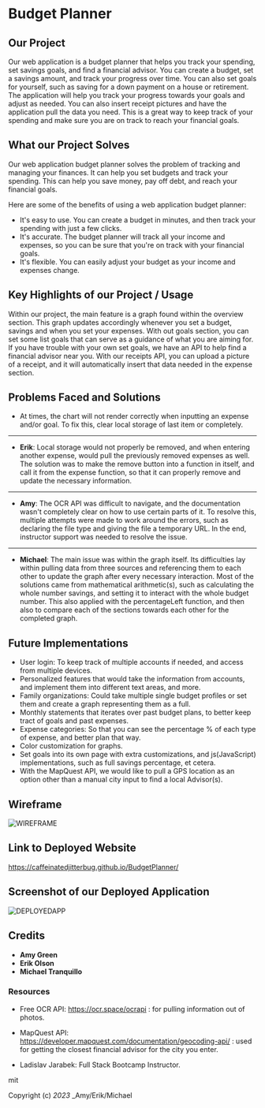 # Budget Planner

## Our Project
Our web application is a budget planner that helps you track your spending, set savings goals, and find a financial advisor. You can create a budget, set a savings amount, and track your progress over time. You can also set goals for yourself, such as saving for a down payment on a house or retirement. The application will help you track your progress towards your goals and adjust as needed. You can also insert receipt pictures and have the application pull the data you need. This is a great way to keep track of your spending and make sure you are on track to reach your financial goals.

## What our Project Solves
Our web application budget planner solves the problem of tracking and managing your finances. It can help you set budgets and track your spending. This can help you save money, pay off debt, and reach your financial goals.

Here are some of the benefits of using a web application budget planner:

* It's easy to use. You can create a budget in minutes, and then track your spending with just a few clicks.
* It's accurate. The budget planner will track all your income and expenses, so you can be sure that you're on track with your financial goals.
* It's flexible. You can easily adjust your budget as your income and expenses change.


## Key Highlights of our Project / Usage
Within our project, the main feature is a graph found within the overview section. This graph updates accordingly whenever you set a budget, savings and when you set your expenses. With out goals section, you can set some list goals that can serve as a guidance of what you are aiming for. If you have trouble with your own set goals, we have an API to help find a financial advisor near you. With our receipts API, you can upload a picture of a receipt, and it will automatically insert that data needed in the expense section.

## Problems Faced and Solutions
* At times, the chart will not render correctly when inputting an expense and/or goal. To fix this, clear local storage of last item or completely.
_____________________________________________________________________________________________________________________
* **Erik**: Local storage would not properly be removed, and when entering another expense, would pull the previously removed expenses as well. The solution was to make the remove button into a function in itself, and call it from the expense function, so that it can properly remove and update the necessary information. 
_____________________________________________________________________________________________________________________
* **Amy**: The OCR API was difficult to navigate, and the documentation wasn't completely clear on how to use certain parts of it. To resolve this, multiple attempts were made to work around the errors, such as declaring the file type and giving the file a temporary URL. In the end, instructor support was needed to resolve the issue.
_____________________________________________________________________________________________________________________
* **Michael**: The main issue was within the graph itself. Its difficulties lay within pulling data from three sources and referencing them to each other to update the graph after every necessary interaction. Most of the solutions came from mathematical arithmetic(s), such as calculating the whole number savings, and setting it to interact with the whole budget number. This also applied with the percentageLeft function, and then also to compare each of the sections towards each other for the completed graph.

## Future Implementations
* User login: To keep track of multiple accounts if needed, and access from multiple devices.
* Personalized features that would take the information from accounts, and implement them into different text areas, and more.
* Family organizations: Could take multiple single budget profiles or set them and create a graph representing them as a full.
* Monthly statements that iterates over past budget plans, to better keep tract of goals and past expenses.
* Expense categories: So that you can see the percentage % of each type of expense, and better plan that way.
* Color customization for graphs.
* Set goals into its own page with extra customizations, and js(JavaScript) implementations, such as full savings percentage, et cetera.
* With the MapQuest API, we would like to pull a GPS location as an option other than a manual city input to find a local Advisor(s).


## Wireframe
![WIREFRAME](https://github.com/CaffeinatedJitterBug/BudgetPlanner/assets/117021869/cdb80972-70f1-4535-8c64-89fbe0d8068d)

## Link to Deployed Website
https://caffeinatedjitterbug.github.io/BudgetPlanner/

## Screenshot of our Deployed Application
![DEPLOYEDAPP](https://github.com/CaffeinatedJitterBug/BudgetPlanner/assets/117021869/dd07f916-8423-4139-9ee9-ed4227523b99)

## Credits
* **Amy Green**
* **Erik Olson**
* **Michael Tranquillo**

### Resources

* Free OCR API: https://ocr.space/ocrapi : for pulling information out of photos. 

* MapQuest API: https://developer.mapquest.com/documentation/geocoding-api/ : used for getting the closest financial advisor for the city you enter.

* Ladislav Jarabek: Full Stack Bootcamp Instructor.

mit

Copyright (c) _2023_ _Amy/Erik/Michael
